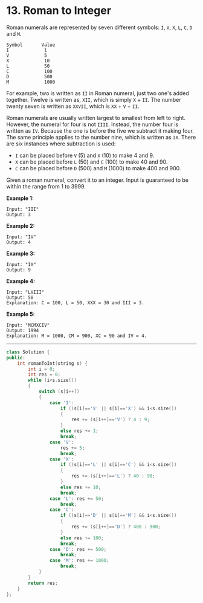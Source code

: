 # 13. Roman to Integer

Roman numerals are represented by seven different symbols: `I`, `V`, `X`, `L`, `C`, `D` and `M`.

```
Symbol       Value
I             1
V             5
X             10
L             50
C             100
D             500
M             1000
```

For example, two is written as `II` in Roman numeral, just two one's added together. Twelve is written as, `XII`, which is simply `X` + `II`. The number twenty seven is written as `XXVII`, which is `XX` + `V` + `II`.

Roman numerals are usually written largest to smallest from left to right. However, the numeral for four is not `IIII`. Instead, the number four is written as `IV`. Because the one is before the five we subtract it making four. The same principle applies to the number nine, which is written as `IX`. There are six instances where subtraction is used:

- `I` can be placed before `V` (5) and `X` (10) to make 4 and 9. 
- `X` can be placed before `L` (50) and `C` (100) to make 40 and 90. 
- `C` can be placed before `D` (500) and `M` (1000) to make 400 and 900.

Given a roman numeral, convert it to an integer. Input is guaranteed to be within the range from 1 to 3999.

**Example 1:**

```
Input: "III"
Output: 3
```

**Example 2:**

```
Input: "IV"
Output: 4
```

**Example 3:**

```
Input: "IX"
Output: 9
```

**Example 4:**

```
Input: "LVIII"
Output: 58
Explanation: C = 100, L = 50, XXX = 30 and III = 3.
```

**Example 5:**

```
Input: "MCMXCIV"
Output: 1994
Explanation: M = 1000, CM = 900, XC = 90 and IV = 4.
```

---

```cpp
class Solution {
public:
    int romanToInt(string s) {
        int i = 0;
        int res = 0;
        while (i<s.size())
        {
            switch (s[i++])
            {
                case 'I': 
                    if ((s[i]=='V' || s[i]=='X') && i<s.size())
                    {
                        res += (s[i++]=='V') ? 4 : 9;
                    }
                    else res += 1;
                    break;
                case 'V': 
                    res += 5;
                    break;
                case 'X':
                    if ((s[i]=='L' || s[i]=='C') && i<s.size())
                    {
                        res += (s[i++]=='L') ? 40 : 90;
                    }
                    else res += 10;
                    break;
                case 'L': res += 50;
                    break;
                case 'C':
                    if ((s[i]=='D' || s[i]=='M') && i<s.size())
                    {
                        res += (s[i++]=='D') ? 400 : 900;
                    }
                    else res += 100;
                    break;
                case 'D': res += 500;
                    break;
                case 'M': res += 1000;
                    break;
            }            
        }
        return res;
    }
};
```

